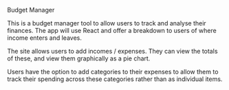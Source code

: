 Budget Manager


This is a budget manager tool to allow users to track and analyse their finances.
The app will use React and offer a breakdown to users of where income enters and leaves.


The site allows users to add incomes / expenses. They can view the totals of these, and view them graphically as a pie chart.

Users have the option to add categories to their expenses to allow them to track their spending across these categories rather than as individual items.




